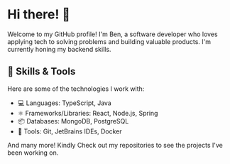 # Hi there! 👋

Welcome to my GitHub profile! I'm Ben, a software developer who loves applying tech to solving problems and building valuable products. I'm currently honing my backend skills.

## 🔧 Skills & Tools
Here are some of the technologies I work with:

- 💻 Languages: TypeScript, Java
- ⚛️ Frameworks/Libraries: React, Node.js, Spring
- 📦 Databases: MongoDB, PostgreSQL
- 🚀 Tools: Git, JetBrains IDEs, Docker
  
And many more! Kindly Check out my repositories to see the projects I've been working on.
